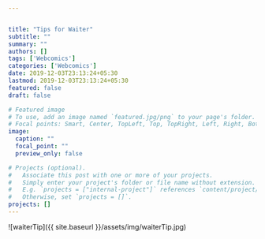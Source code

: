 ```yaml
---


title: "Tips for Waiter"
subtitle: ""
summary: ""
authors: []
tags: ['Webcomics']
categories: ['Webcomics']
date: 2019-12-03T23:13:24+05:30
lastmod: 2019-12-03T23:13:24+05:30
featured: false
draft: false

# Featured image
# To use, add an image named `featured.jpg/png` to your page's folder.
# Focal points: Smart, Center, TopLeft, Top, TopRight, Left, Right, BottomLeft, Bottom, BottomRight.
image:
  caption: ""
  focal_point: ""
  preview_only: false

# Projects (optional).
#   Associate this post with one or more of your projects.
#   Simply enter your project's folder or file name without extension.
#   E.g. `projects = ["internal-project"]` references `content/project/deep-learning/index.md`.
#   Otherwise, set `projects = []`.
projects: []
---
```


![waiterTip]({{ site.baseurl }}/assets/img/waiterTip.jpg)

